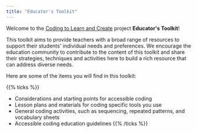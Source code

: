 ```yaml
---
title: "Educator's Toolkit"
---
```


Welcome to the [Coding to Learn and Create](https://www.codelearncreate.org/) project **Educator's Toolkit**!

This toolkit aims to provide teachers with a broad range of resources to support their students' individual needs and preferences. We encourage the education community to contribute to the content of this toolkit and share their strategies, techniques and activities here to build a rich resource that can address diverse needs.

Here are some of the items you will find in this toolkit:

{{% ticks %}}
* Considerations and starting points for accessible coding
* Lesson plans and materials for coding specific tools you use
* General coding activities, such as sequencing, repeated patterns, and vocabulary sheets
* Accessible coding education guidelines
{{% /ticks %}}
